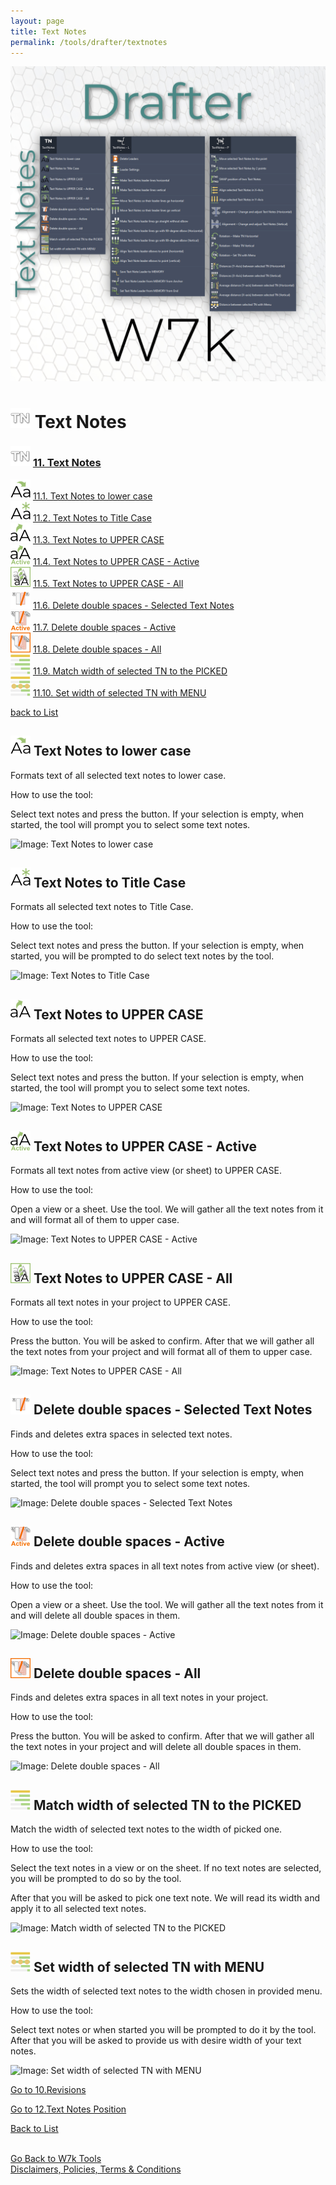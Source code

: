 ```yaml
---
layout: page
title: Text Notes
permalink: /tools/drafter/textnotes
---
```



![Text Notes](/images/Tools/Drafter/drafterTN.jpg)  


# <a id="text-notes"></a> ![Text Notes](/images/Tools/Drafter/Icons/TextNotes_Button.png) Text Notes  

### ![Text Notes](/images/Tools/Drafter/Icons/TextNotes_Button.png) [11. Text Notes](#text-notes)  
  
![Text Notes to lower case](/images/Tools/Drafter/Icons/TextToLower.png) [11.1. Text Notes to lower case](#text-notes-to-lower-case)  
![Text Notes to Title Case ](/images/Tools/Drafter/Icons/TextToTitle.png) [11.2. Text Notes to Title Case](#text-notes-to-title-case)  
![Text Notes to UPPER CASE ](/images/Tools/Drafter/Icons/TextToUpper.png) [11.3. Text Notes to UPPER CASE](#text-notes-to-upper-case)  
![Text Notes to UPPER CASE - Active](/images/Tools/Drafter/Icons/TextToUpper_ActiveView.png) [11.4. Text Notes to UPPER CASE - Active](#text-notes-to-upper-case-active)  
![Text Notes to UPPER CASE - All](/images/Tools/Drafter/Icons/TextToUpper_All.png) [11.5. Text Notes to UPPER CASE - All](#text-notes-to-upper-case-all)  
![Delete double spaces - Selected Text Notes](/images/Tools/Drafter/Icons/TextNotes_DoubleSpaces.png) [11.6. Delete double spaces - Selected Text Notes](#delete-double-spaces-selected-text-notes)  
![Delete double spaces - Active](/images/Tools/Drafter/Icons/TextNotes_DoubleSpaces_ActiveView.png) [11.7. Delete double spaces - Active](#delete-double-spaces-active)  
![Delete double spaces - All](/images/Tools/Drafter/Icons/TextNotes_DoubleSpaces_All.png) [11.8. Delete double spaces - All](#delete-double-spaces-all)  
![Match width of selected TN to the PICKED ](/images/Tools/Drafter/Icons/TextNotes_SetWidth.png) [11.9. Match width of selected TN to the PICKED](#match-width-of-selected-tn-to-the-picked)  
![Set width of selected TN with MENU](/images/Tools/Drafter/Icons/TN_SetWidthWithMenu.png) [11.10. Set width of selected TN with MENU](#set-width-of-selected-tn-with-menu)  


[back to List](/Drafter.md/#list)  

## <a id="text-notes-to-lower-case"></a> ![Text Notes to lower case](/images/Tools/Drafter/Icons/TextToLower.png) Text Notes to lower case 

Formats text of all selected text notes to lower case.

How to use the tool:

Select text notes and press the button. If your selection is empty, when started, the tool will prompt you to select some text notes.

![Image: Text Notes to lower case](https://drive.google.com/uc?export=view&id=1CCe_59Jc0hmLXunUAO_egtOPdGj3hrc9)  

## <a id="text-notes-to-title-case"></a> ![Text Notes to Title Case](/images/Tools/Drafter/Icons/TextToTitle.png) Text Notes to Title Case 

Formats all selected text notes to Title Case.

How to use the tool:

Select text notes and press the button. If your selection is empty, when started, you will be prompted to do select text notes by the tool.

![Image: Text Notes to Title Case](https://drive.google.com/uc?export=view&id=1CIL_dRsFKpReWDZjfzpQlB1QqjSKW_Nn)  

## <a id="text-notes-to-upper-case"></a> ![Text Notes to UPPER CASE](/images/Tools/Drafter/Icons/TextToUpper.png) Text Notes to UPPER CASE 

Formats all selected text notes to UPPER CASE.

How to use the tool:

Select text notes and press the button. If your selection is empty, when started, the tool will prompt you to select some text notes.

![Image: Text Notes to UPPER CASE](https://drive.google.com/uc?export=view&id=1CS9snsOqwcDavnKHME9VXQaEHlcqkKuh)  

## <a id="text-notes-to-upper-case-active"></a> ![Text Notes to UPPER CASE - Active](/images/Tools/Drafter/Icons/TextToUpper_ActiveView.png) Text Notes to UPPER CASE - Active

Formats all text notes from active view (or sheet) to UPPER CASE.

How to use the tool:

Open a view or a sheet. Use the tool. We will gather all the text notes from it and will format all of them to upper case.  

![Image: Text Notes to UPPER CASE - Active](https://drive.google.com/uc?export=view&id=1CbJM2bRPo_RBoRNx_shdeBkTkjv7uhbM)  

## <a id="text-notes-to-upper-case-all"></a> ![Text Notes to UPPER CASE - All](/images/Tools/Drafter/Icons/TextToUpper_All.png) Text Notes to UPPER CASE - All

Formats all text notes in your project to UPPER CASE.

How to use the tool:

Press the button. You will be asked to confirm. After that we will gather all the text notes from your project and will format all of them to upper case.  

![Image: Text Notes to UPPER CASE - All](https://drive.google.com/uc?export=view&id=1CphkEk2mhL9qfBisKboijbKq6uezwfAr)  

## <a id="delete-double-spaces-selected-text-notes"></a> ![Delete double spaces - Selected Text Notes](/images/Tools/Drafter/Icons/TextNotes_DoubleSpaces.png) Delete double spaces - Selected Text Notes

Finds and deletes extra spaces in selected text notes. 

How to use the tool:

Select text notes and press the button. If your selection is empty, when started, the tool will prompt you to select some text notes.

![Image: Delete double spaces - Selected Text Notes](https://drive.google.com/uc?export=view&id=1CTNF4njy5R_bVYS0L9cXb7Dm4E-L4h4U)  

## <a id="delete-double-spaces-active"></a> ![Delete double spaces - Active](/images/Tools/Drafter/Icons/TextNotes_DoubleSpaces_ActiveView.png) Delete double spaces - Active

Finds and deletes extra spaces in all text notes from active view (or sheet).

How to use the tool:

Open a view or a sheet. Use the tool. We will gather all the text notes from it and will delete all double spaces in them.

![Image: Delete double spaces - Active](https://drive.google.com/uc?export=view&id=1CUrL7Qsli8jBugIA9zx2dpR5EGcoje9Y)  

## <a id="delete-double-spaces-all"></a> ![Delete double spaces - All](/images/Tools/Drafter/Icons/TextNotes_DoubleSpaces_All.png) Delete double spaces - All

Finds and deletes extra spaces in all text notes in your project.

How to use the tool:

Press the button. You will be asked to confirm. After that we will gather all the text notes in your project and will delete all double spaces in them. 

![Image: Delete double spaces - All](https://drive.google.com/uc?export=view&id=1CbLo876QfYUoW7FFOGz2dIYixdTGZlAe)  

## <a id="match-width-of-selected-tn-to-the-picked"></a> ![Match width of selected TN to the PICKED](/images/Tools/Drafter/Icons/TextNotes_SetWidth.png) Match width of selected TN to the PICKED 

Match the width of selected text notes to the width of picked one. 

How to use the tool:

Select the text notes in a view or on the sheet. If no text notes are selected, you will be prompted to do so by the tool.

After that you will be asked to pick one text note. We will read its width and apply it to all selected text notes.    

![Image: Match width of selected TN to the PICKED](https://drive.google.com/uc?export=view&id=1CZRDj-mdUg-fdrF_GQ6KIfsR28_9eC7T)  

## <a id="set-width-of-selected-tn-with-menu"></a> ![Set width of selected TN with MENU](/images/Tools/Drafter/Icons/TN_SetWidthWithMenu.png) Set width of selected TN with MENU 

Sets the width of selected text notes to the width chosen in provided menu. 

How to use the tool:

Select text notes or when started you will be prompted to do it by the tool. After that you will be asked to provide us with desire width of your text notes. 

![Image: Set width of selected TN with MENU](https://drive.google.com/uc?export=view&id=1CaWl9HiSTT3ov_3Lj-TPkMGJORmM2heD)  



[Go to 10.Revisions](/DrRevisions.md/#revisions)  

[Go to 12.Text Notes Position](/DrTextNotesPosition.md/#text-notes-position)  

[Back to List](/Drafter.md/#list)  
  
  
<br>
<div class="backToTools">
    <a href="https://w7k.pl/tools/">Go Back to W7k Tools</a>
</div>
<div class="terms">
    <a href="https://w7k.pl/terms/">Disclaimers, Policies, Terms & Conditions</a>
</div>

